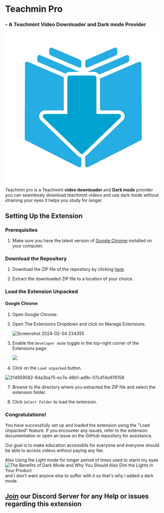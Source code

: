 <h1>Teachmin Pro</h1> <h3>- A Teachmint Video Downloader and Dark mode Provider</h3> <img src="https://github.com/DevGurneet/Teachmin-pro/blob/main/New%20Logo.png?raw=true" alt="logo">
Teachmin pro is a Teachmint <b>video downloader</b> and <b>Dark mode</b> provider you can seamlessly download teachmint videos and use dark mode without straining your eyes it helps you study for longer.

## Setting Up the Extension

### Prerequisites
1. Make sure you have the latest version of [Google Chrome](https://www.google.com/chrome/) installed on your computer.

### Download the Repository
1. Download the ZIP file of the repository by clicking <a href="https://github.com/DevGurneet/Teachmin-pro/archive/refs/heads/main.zip">here</a>.

2. Extract the downloaded ZIP file to a location of your choice.

### Load the Extension Unpacked

#### Google Chrome
1. Open Google Chrome.

2. Open The Extensions Dropdown and click on Manage Extensions.

   ![Screenshot 2024-02-04 234355](https://github.com/DevGurneet/Teachmin-pro/assets/145831139/f59d1e3c-55ed-4a2b-ab8e-cf774da50fa5)


4. Enable the `Developer mode` toggle in the top-right corner of the Extensions page.

   <img src="https://cdn.glitch.global/1d691b76-1866-4866-857e-5927236b6a86/214959582-6da3ba75-ec7a-46b1-ad9c-07c14e976158.png?v=1707071118448">

5. Click on the `Load unpacked` button.

![214959582-6da3ba75-ec7a-46b1-ad9c-07c414e976158](https://github.com/DevGurneet/Teachmin-pro/assets/145831139/646f6857-5aa5-406d-9659-a0b7d1a7a121)

7. Browse to the directory where you extracted the ZIP file and select the extension folder.

8. Click `Select Folder` to load the extension.

### Congratulations!
You have successfully set up and loaded the extension using the "Load Unpacked" feature. If you encounter any issues, refer to the extension documentation or open an issue on the GitHub repository for assistance.


Our goal is to make education accessible for everyone and everyone should be able to access videos without paying any fee.

Also Using the Light mode for longer period of times used to starin my eyes![The Benefits of Dark Mode and Why You Should Also Dim the Lights in Your Product](https://github.com/DevGurneet/Teachmin-pro/assets/145831139/727e17aa-b11f-437a-a863-be6ad81ca1a9) and I don't want anyone else to suffer with it so that's why I added a dark mode.



<h2><a href="https://discord.gg/38Z2yvjr">Join</a> our Discord Server for any Help or issues regarding this extension</h2>

